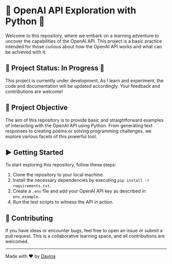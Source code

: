 # 🚀 OpenAI API Exploration with Python 🚀

Welcome to this repository, where we embark on a learning adventure to uncover the capabilities of the OpenAI API. This project is a basic practice intended for those curious about how the OpenAI API works and what can be achieved with it.

## 🚧 Project Status: In Progress 🚧

This project is currently under development. As I learn and experiment, the code and documentation will be updated accordingly. Your feedback and contributions are welcome!

## 🎯 Project Objective

The aim of this repository is to provide basic and straightforward examples of interacting with the OpenAI API using Python. From generating text responses to creating poems or solving programming challenges, we explore various facets of this powerful tool.

## ▶️ Getting Started

To start exploring this repository, follow these steps:

1. Clone the repository to your local machine.
2. Install the necessary dependencies by executing `pip install -r requirements.txt`.
3. Create a `.env` file and add your OpenAI API key as described in `env.example`.
4. Run the test scripts to witness the API in action.

## 🫶 Contributing

If you have ideas or encounter bugs, feel free to open an issue or submit a pull request. This is a collaborative learning space, and all contributions are welcomed.

---

Made with ❤️ by [Davina](https://github.com/Davina-dev)
